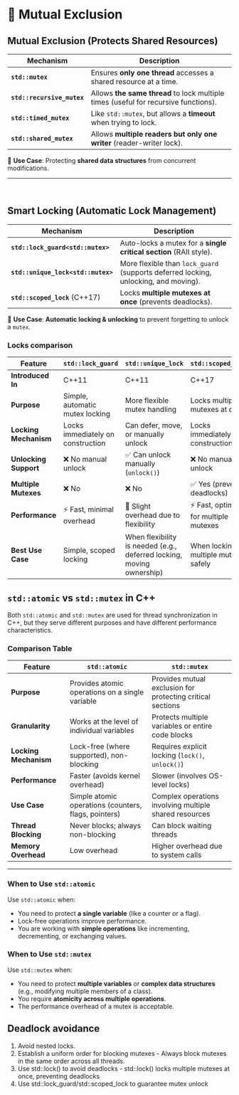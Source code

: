 # 📌 Mutual Exclusion

## **Mutual Exclusion (Protects Shared Resources)**
| Mechanism       | Description |
|----------------|------------|
| **`std::mutex`** | Ensures **only one thread** accesses a shared resource at a time. |
| **`std::recursive_mutex`** | Allows **the same thread** to lock multiple times (useful for recursive functions). |
| **`std::timed_mutex`** | Like `std::mutex`, but allows a **timeout** when trying to lock. |
| **`std::shared_mutex`** | Allows **multiple readers but only one writer** (reader-writer lock). |

📌 **Use Case**: Protecting **shared data structures** from concurrent modifications.

---

<br />

## **Smart Locking (Automatic Lock Management)**
| Mechanism       | Description |
|----------------|------------|
| **`std::lock_guard<std::mutex>`** | Auto-locks a mutex for a **single critical section** (RAII style). |
| **`std::unique_lock<std::mutex>`** | More flexible than `lock_guard` (supports deferred locking, unlocking, and moving). |
| **`std::scoped_lock`** (C++17) | Locks **multiple mutexes at once** (prevents deadlocks). |

📌 **Use Case**: **Automatic locking & unlocking** to prevent forgetting to unlock a `mutex`.


### Locks comparison

| Feature              | `std::lock_guard` | `std::unique_lock` | `std::scoped_lock` |
|----------------------|------------------|--------------------|--------------------|
| **Introduced In**    | C++11            | C++11             | C++17             |
| **Purpose**         | Simple, automatic mutex locking | More flexible mutex handling | Locks multiple mutexes at once |
| **Locking Mechanism** | Locks immediately on construction | Can defer, move, or manually unlock | Locks immediately on construction |
| **Unlocking Support** | ❌ No manual unlock | ✅ Can unlock manually (`unlock()`) | ❌ No manual unlock |
| **Multiple Mutexes** | ❌ No | ❌ No | ✅ Yes (prevents deadlocks) |
| **Performance** | ⚡ Fast, minimal overhead | 🐢 Slight overhead due to flexibility | ⚡ Fast, optimized for multiple mutexes |
| **Best Use Case** | Simple, scoped locking | When flexibility is needed (e.g., deferred locking, moving ownership) | When locking multiple mutexes safely |

## `std::atomic` vs `std::mutex` in C++

Both `std::atomic` and `std::mutex` are used for thread synchronization in C++, but they serve different purposes and have different performance characteristics.

### **Comparison Table**

| Feature            | `std::atomic` | `std::mutex` |
|-------------------|--------------|-------------|
| **Purpose** | Provides atomic operations on a single variable | Provides mutual exclusion for protecting critical sections |
| **Granularity** | Works at the level of individual variables | Protects multiple variables or entire code blocks |
| **Locking Mechanism** | Lock-free (where supported), non-blocking | Requires explicit locking (`lock()`, `unlock()`) |
| **Performance** | Faster (avoids kernel overhead) | Slower (involves OS-level locks) |
| **Use Case** | Simple atomic operations (counters, flags, pointers) | Complex operations involving multiple shared resources |
| **Thread Blocking** | Never blocks; always non-blocking | Can block waiting threads |
| **Memory Overhead** | Low overhead | Higher overhead due to system calls |

---

### **When to Use `std::atomic`**
Use `std::atomic` when:
- You need to protect **a single variable** (like a counter or a flag).
- Lock-free operations improve performance.
- You are working with **simple operations** like incrementing, decrementing, or exchanging values.

### **When to Use `std::mutex`**
Use `std::mutex` when:
- You need to protect **multiple variables** or **complex data structures** (e.g., modifying multiple members of a class).
- You require **atomicity across multiple operations**.
- The performance overhead of a mutex is acceptable.


## Deadlock avoidance
1. Avoid nested locks.
2. Establish a uniform order for blocking mutexes - Always block mutexes in the same order across all threads.
3. Use std::lock() to avoid deadlocks - std::lock() locks multiple mutexes at once, preventing deadlocks
4. Use std::lock_guard/std::scoped_lock to guarantee mutex unlock